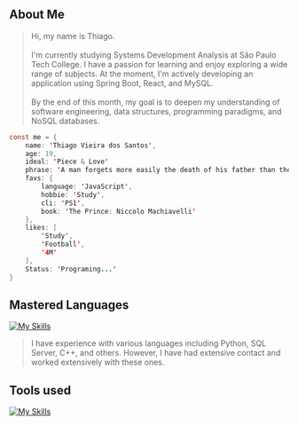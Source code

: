 
## About Me

> Hi, my name is Thiago.<br><br>
> I'm currently studying Systems Development Analysis at São Paulo Tech College. I have a passion for learning and enjoy exploring a wide range of subjects. At the moment, I'm actively developing an application using Spring Boot, React, and MySQL.<br><br>
> By the end of this month, my goal is to deepen my understanding of software engineering, data structures, programming paradigms, and NoSQL databases.

```java script
const me = {
    name: 'Thiago Vieira dos Santos',
    age: 19,
    ideal: 'Piece & Love'
    phrase: 'A man forgets more easily the death of his father than the loss of his estate.'
    favs: {
        language: 'JavaScript',
        hobbie: 'Study',
        cli: 'PS1',
        book: 'The Prince: Niccolo Machiavelli'
    },
    likes: [
        'Study',
        'Football',
        '4M'
    ],
    Status: 'Programing...'
}
```

## Mastered Languages 

[![My Skills](https://skillicons.dev/icons?i=java,js,nodejs,mysql,docker,git,powershell,css,html)](https://skillicons.dev)

> I have experience with various languages including Python, SQL Server, C++, and others. However, I have had extensive contact and worked extensively with these ones.

## Tools used

[![My Skills](https://skillicons.dev/icons?i=eclipse,idea,ps,vscode)](https://skillicons.dev)
